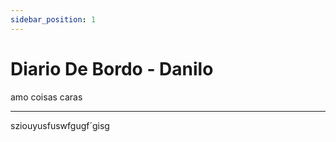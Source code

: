 ```yaml
---
sidebar_position: 1
---
```


# Diario De Bordo - Danilo
amo coisas caras


----
sziouyusfuswfgugf´gisg